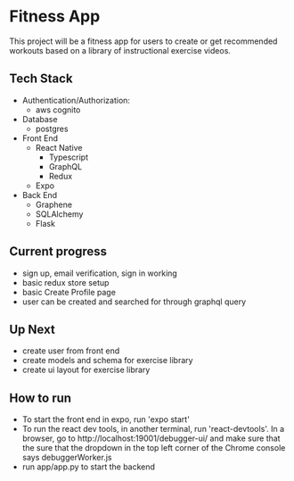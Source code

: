 # Fitness App

This project will be a fitness app for users to create or get recommended workouts based on a library of instructional exercise videos. 

## Tech Stack

- Authentication/Authorization: 
  - aws cognito
- Database
  - postgres
- Front End
  - React Native
    - Typescript
    - GraphQL
    - Redux
  - Expo
- Back End
  - Graphene
  - SQLAlchemy
  - Flask


## Current progress
  - sign up, email verification, sign in working
  - basic redux store setup
  - basic Create Profile page
  - user can be created and searched for through graphql query

## Up Next
  - create user from front end
  - create models and schema for exercise library
  - create ui layout for exercise library


## How to run

- To start the front end in expo, run 'expo start'
- To run the react dev tools, in another terminal, run 'react-devtools'. In a browser, go to http://localhost:19001/debugger-ui/ and make sure that the sure that the dropdown in the top left corner of the Chrome console says debuggerWorker.js
- run app/app.py to start the backend 